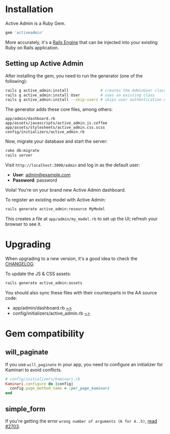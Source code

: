 # Installation

Active Admin is a Ruby Gem.

```ruby
gem 'activeadmin'
```

More accurately, it's a [Rails Engine](http://guides.rubyonrails.org/engines.html)
that can be injected into your existing Ruby on Rails application.

## Setting up Active Admin

After installing the gem, you need to run the generator (one of the following):

```sh
rails g active_admin:install              # creates the AdminUser class
rails g active_admin:install User         # uses an existing class
rails g active_admin:install --skip-users # skips user authentication entirely
```

The generator adds these core files, among others:

```
app/admin/dashboard.rb
app/assets/javascripts/active_admin.js.coffee
app/assets/stylesheets/active_admin.css.scss
config/initializers/active_admin.rb
```

Now, migrate your database and start the server:

```sh
rake db:migrate
rails server
```

Visit `http://localhost:3000/admin` and log in as the default user:

* __User__: admin@example.com
* __Password__: password

Voila! You're on your brand new Active Admin dashboard.

To register an existing model with Active Admin:

```sh
rails generate active_admin:resource MyModel
```

This creates a file at `app/admin/my_model.rb` to set up the UI; refresh your browser to see it.

# Upgrading

When upgrading to a new version, it's a good idea to check the [CHANGELOG].

To update the JS & CSS assets:

```sh
rails generate active_admin:assets
```

You should also sync these files with their counterparts in the AA source code:

* app/admin/dashboard.rb [~>][dashboard.rb]
* config/initializers/active_admin.rb [~>][active_admin.rb]

# Gem compatibility

## will_paginate

If you use `will_paginate` in your app, you need to configure an initializer for
Kaminari to avoid conflicts.

```ruby
# config/initializers/kaminari.rb
Kaminari.configure do |config|
  config.page_method_name = :per_page_kaminari
end
```

## simple_form

If you're getting the error `wrong number of arguments (6 for 4..5)`, [read #2703].

[CHANGELOG]: https://github.com/activeadmin/activeadmin/blob/master/CHANGELOG.md
[dashboard.rb]: https://github.com/activeadmin/activeadmin/blob/master/lib/generators/active_admin/install/templates/dashboard.rb
[active_admin.rb]: https://github.com/activeadmin/activeadmin/blob/master/lib/generators/active_admin/install/templates/active_admin.rb.erb
[read #2703]: https://github.com/activeadmin/activeadmin/issues/2703#issuecomment-38140864
